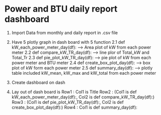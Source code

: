 # Power and BTU daily report dashboard

1. Import Data from monthly and daily report in .csv file

2. Have 5 plotly graph in dash board with 5 function
   2.1 def kW_each_power_meter_day(df): --> Area plot of kW from each power meter
   2.2 def compare_kW_TR_day(df): --> line plor of Total_kW and Total_Tr 
   2.3 def pie_plot_kW_TR_day(df): --> pie plot of kW from each power meter and BTU meter
   2.4 def create_box_plot_day(df): --> box plot of kW form each power meter 
   2.5 def summary_day(df): --> plotly table included kW_mean, kW_max and kW_total from each power meter

3. Create dashboard on dash 

4. Lay out of dash board is 
   Row1 : Col1 is Title
   Row2 : (Col1 is def kW_each_power_meter_day(df):, Col2 is def compare_kW_TR_day(df):)
   Row3 : (Col1 is def pie_plot_kW_TR_day(df):, Col2 is def create_box_plot_day(df):)
   Row4 : Col1 is def summary_day(df):


